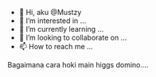 - 👋 Hi, aku @Mustzy
- 👀 I’m interested in ...
- 🌱 I’m currently learning ...
- 💞️ I’m looking to collaborate on ...
- 📫 How to reach me ...
<!---
Mustzy/Mustzy is a ✨ special ✨ repository because its `README.md` (this file) appears on your GitHub profile.
You can click the Preview link to take a look at your changes.
--->
Bagaimana cara hoki main higgs domino....




